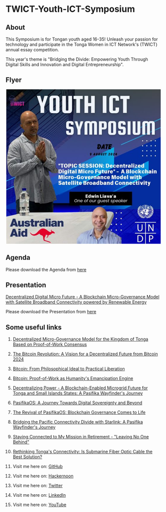 # TWICT-Youth-ICT-Symposium

## About

This Symposium is for Tongan youth aged 16-35! Unleash your passion for technology and participate in the Tonga Women in ICT Network's (TWICT) annual essay competition. 

This year's theme is "Bridging the Divide: Empowering Youth Through Digital Skills and Innovation and Digital Entrepreneurship".

## Flyer

<p align="center">
 <img width="500" src="https://github.com/EdwinLiavaa/TWICT-Youth-ICT-Symposium/blob/main/files/flyer.jpg">
</p>

## Agenda

Please download the Agenda from [here](https://github.com/EdwinLiavaa/TWICT-Youth-ICT-Symposium/blob/main/files/agenda.pdf) 

## Presentation

[Decentralized Digital Micro Future - A Blockchain Micro-Governance Model with Satellite Broadband Connectivity powered by Renewable Energy](https://github.com/EdwinLiavaa/liavaa.space/blob/main/blog/20240718/20240718.md)

Please download the Presentation from [here](https://github.com/EdwinLiavaa/TWICT-Youth-ICT-Symposium/blob/main/files/Decentralized-Digital-Micro-Future-Edwin-Liavaa.pdf) 

## Some useful links

1. [Decentralized Micro-Governance Model for the Kingdom of Tonga Based on Proof-of-Work Consensus](https://www.researchgate.net/publication/380904006_Decentralized_Micro-Governance_Model_for_the_Kingdom_of_Tonga_Based_on_Proof-of-Work_Consensus)
   
2. [The Bitcoin Revolution: A Vision for a Decentralized Future from Bitcoin 2024](https://hackernoon.com/the-bitcoin-revolution-a-vision-for-a-decentralized-future-from-bitcoin-2024)
   
3. [Bitcoin: From Philosophical Ideal to Practical Liberation](https://hackernoon.com/bitcoin-from-philosophical-ideal-to-practical-liberation)

4. [Bitcoin: Proof-of-Work as Humanity's Emancipation Engine](https://hackernoon.com/bitcoin-proof-of-work-as-humanitys-emancipation-engine)
   
5. [Decentralizing Power - A Blockchain-Enabled Microgrid Future for Tonga and Small Islands States: A Pasifika Wayfinder's Journey](https://github.com/EdwinLiavaa/liavaa.space/blob/main/blog/20240509/20240509.md)
   
6. [PasifikaOS: A Journey Towards Digital Sovereignty and Beyond](https://github.com/EdwinLiavaa/liavaa.space/blob/main/blog/20240709/20240709.md)
   
7. [The Revival of PasifikaOS: Blockchain Governance Comes to Life](https://github.com/EdwinLiavaa/liavaa.space/blob/main/blog/20240612/20240612.md)
   
8. [Bridging the Pacific Connectivity Divide with Starlink: A Pasifika Wayfinder's Journey](https://github.com/EdwinLiavaa/liavaa.space/blob/main/blog/20240511/20240511.md)
   
9. [Staying Connected to My Mission in Retirement - "Leaving No One Behind"](https://github.com/EdwinLiavaa/liavaa.space/blob/main/blog/20240402/20240402.md)
    
10. [Rethinking Tonga's Connectivity: Is Submarine Fiber Optic Cable the Best Solution?](https://github.com/EdwinLiavaa/liavaa.space/blob/main/blog/20240701/20240701.md)
    
11. Visit me here on: [GitHub](https://github.com/EdwinLiavaa)
    
12. Visit me here on: [Hackernoon](https://hackernoon.com/u/edwinliavaa)
    
13. Visit me here on: [Twitter](https://twitter.com/edwinliavaa)
    
14. Visit me here on: [LinkedIn](https://www.linkedin.com/in/edwin-liavaa/)
    
15. Visit me here on: [YouTube](https://www.youtube.com/@EdwinLiavaa)
    
   
    
    
    

